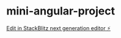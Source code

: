 # mini-angular-project

[Edit in StackBlitz next generation editor ⚡️](https://stackblitz.com/~/github.com/rcamarano/mini-angular-project)